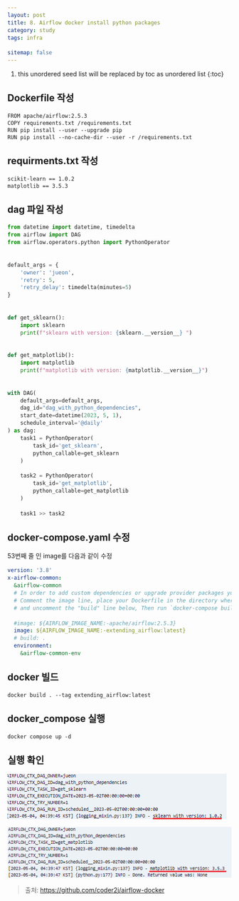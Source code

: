 ```yaml
---
layout: post
title: 8. Airflow docker install python packages
category: study
tags: infra

sitemap: false
---
```

1. this unordered seed list will be replaced by toc as unordered list
{:toc}




## Dockerfile 작성
```
FROM apache/airflow:2.5.3
COPY requirements.txt /requirements.txt
RUN pip install --user --upgrade pip
RUN pip install --no-cache-dir --user -r /requirements.txt
```
## requirments.txt 작성
```
scikit-learn == 1.0.2
matplotlib == 3.5.3
```

## dag 파일 작성

```py
from datetime import datetime, timedelta
from airflow import DAG
from airflow.operators.python import PythonOperator


default_args = {
    'owner': 'jueon',
    'retry': 5,
    'retry_delay': timedelta(minutes=5)
}


def get_sklearn():
    import sklearn
    print(f"sklearn with version: {sklearn.__version__} ")


def get_matplotlib():
    import matplotlib
    print(f"matplotlib with version: {matplotlib.__version__}")


with DAG(
    default_args=default_args,
    dag_id="dag_with_python_dependencies",
    start_date=datetime(2023, 5, 1),
    schedule_interval='@daily'
) as dag:
    task1 = PythonOperator(
        task_id='get_sklearn',
        python_callable=get_sklearn
    )
    
    task2 = PythonOperator(
        task_id='get_matplotlib',
        python_callable=get_matplotlib
    )

    task1 >> task2

```
## docker-compose.yaml 수정
53번째 줄 인 image를 다음과 같이 수정
```yaml
version: '3.8'
x-airflow-common:
  &airflow-common
  # In order to add custom dependencies or upgrade provider packages you can use your extended image.
  # Comment the image line, place your Dockerfile in the directory where you placed the docker-compose.yaml
  # and uncomment the "build" line below, Then run `docker-compose build` to build the images.

  #image: ${AIRFLOW_IMAGE_NAME:-apache/airflow:2.5.3} 
  image: ${AIRFLOW_IMAGE_NAME:-extending_airflow:latest} 
  # build: .
  environment:
    &airflow-common-env
```
## docker 빌드
```
docker build . --tag extending_airflow:latest
```
## docker_compose 실행
```
docker compose up -d
``` 
## 실행 확인
  
![](/assets/img/post/airflow_docker_install/docker1.png)  

![](/assets/img/post/airflow_docker_install/docker2.png)

>출처: https://github.com/coder2j/airflow-docker